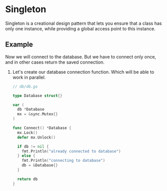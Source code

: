 # Singleton

Singleton is a creational design pattern that lets you ensure that a class has
only one instance, while providing a global access point to this instance.

## Example

Now we will connect to the database. But we have to connect only once, and in other
cases return the saved connection.

1. Let's create our database connection function. Which will be able to work in parallel.

   ```go
   // db/db.go

   type Database struct{}

   var (
     db *Database
     mx = &sync.Mutex{}
   )

   func Connect() *Database {
     mx.Lock()
     defer mx.Unlock()

     if db != nil {
       fmt.Println("already connected to database")
     } else {
       fmt.Println("connecting to database")
       db = &Database{}
     }

     return db
   }
   ```
